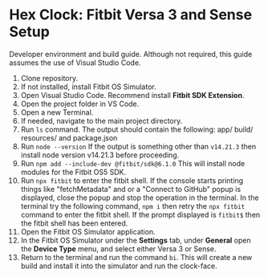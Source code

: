 # Hex Clock: Fitbit Versa 3 and Sense Setup

Developer environment and build guide. Although not required, this guide assumes the use of Visual Studio Code. 

1. Clone repository. 
2. If not installed, install Fitbit OS Simulator.
3. Open Visual Studio Code. Recommend install **Fitbit SDK Extension**. 
4. Open the project folder in VS Code. 
5. Open a new Terminal.
6. If needed, navigate to the main project directory. 
7. Run `ls` command. The output should contain the following: app/ build/ resources/ and package.json
8. Run `node --version` If the output is something other than `v14.21.3` then install node version v14.21.3 before proceeding. 
9. Run `npm add --include-dev @fitbit/sdk@6.1.0` This will install node modules for the Fitbit OS5 SDK. 
10. Run `npx fitbit` to enter the fitbit shell. If the console starts printing things like "fetchMetadata" and or a "Connect to GitHub" popup is displayed, close the popup and stop the operation in the terminal. In the terminal try the following command, `npm i` then retry the `npx fitbit` command to enter the fitbit shell. If the prompt displayed is `fitbit$` then the fitbit shell has been entered. 
11. Open the Fitbit OS Simulator application. 
12. In the Fitbit OS Simulator under the **Settings** tab, under **General** open the **Device Type** menu, and select either Versa 3 or Sense. 
13. Return to the terminal and run the command `bi`. This will create a new build and install it into the simulator and run the clock-face. 
